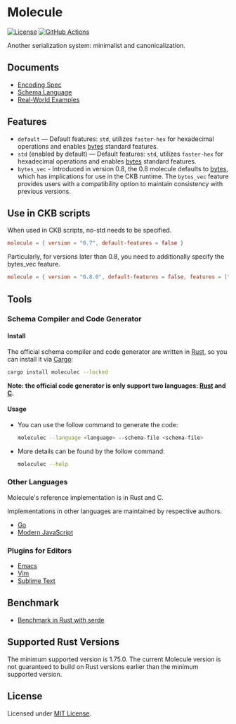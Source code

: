 # Molecule

[![License]](#license)
[![GitHub Actions]](https://github.com/nervosnetwork/molecule/actions)

Another serialization system: minimalist and canonicalization.

[License]: https://img.shields.io/badge/License-MIT-blue.svg
[GitHub Actions]: https://github.com/nervosnetwork/molecule/workflows/CI/badge.svg

## Documents

- [Encoding Spec](docs/encoding_spec.md)
- [Schema Language](docs/schema_language.md)
- [Real-World Examples](docs/real_world_examples.md)

## Features
* `default` — Default features: `std`, utilizes `faster-hex` for hexadecimal operations and enables [bytes] standard features.
* `std` (enabled by default)  — Default features: `std`, utilizes `faster-hex` for hexadecimal operations and enables [bytes] standard features.
* `bytes_vec` - Introduced in version 0.8, the 0.8 molecule defaults to [bytes], which has implications for use in the CKB runtime. The `bytes_vec` feature provides users with a compatibility option to maintain consistency with previous versions.

## Use in CKB scripts
When used in CKB scripts, no-std needs to be specified.

```toml
molecule = { version = "0.7", default-features = false }
```

Particularly, for versions later than 0.8, you need to additionally specify the bytes_vec feature.

```toml
molecule = { version = "0.8.0", default-features = false, features = ["bytes_vec"] }
```


## Tools

### Schema Compiler and Code Generator

#### Install

The official schema compiler and code generator are written in [Rust], so
you can install it via [Cargo]:

```sh
cargo install moleculec --locked
```

**Note: the official code generator is only support two languages: [Rust] and [C].**

#### Usage

- You can use the follow command to generate the code:

  ```sh
  moleculec --language <language> --schema-file <schema-file>
  ```

- More details can be found by the follow command:

  ```sh
  moleculec --help
  ```

### Other Languages

Molecule's reference implementation is in Rust and C.

Implementations in other languages are maintained by respective authors.

- [Go](https://github.com/driftluo/moleculec-go)
- [Modern JavaScript](https://github.com/xxuejie/moleculec-es)

### Plugins for Editors

- [Emacs](https://github.com/yangby-cryptape/emacs-molecule)
- [Vim](https://github.com/yangby-cryptape/vim-molecule)
- [Sublime Text](https://github.com/yangby-cryptape/sublimetext-molecule)

## Benchmark

- [Benchmark in Rust with serde](https://github.com/nervosnetwork/serde_bench)

## Supported Rust Versions

The minimum supported version is 1.75.0.
The current Molecule version is not guaranteed to build on Rust versions earlier than the
minimum supported version.

## License

Licensed under [MIT License].

[MIT License]: LICENSE

[Rust]: https://www.rust-lang.org/
[Cargo]: https://doc.rust-lang.org/cargo/
[C]: https://en.wikipedia.org/wiki/C_%28programming_language%29
[bytes]: https://github.com/tokio-rs/bytes
